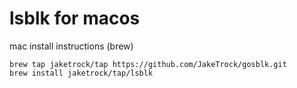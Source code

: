 # lsblk for macos

mac install instructions (brew)

```
brew tap jaketrock/tap https://github.com/JakeTrock/gosblk.git
brew install jaketrock/tap/lsblk
```
